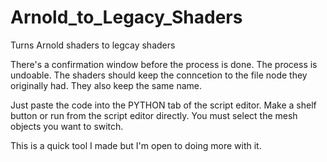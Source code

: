 # Arnold_to_Legacy_Shaders
Turns Arnold shaders to legcay shaders

There's a confirmation window before the process is done.
The process is undoable.
The shaders should keep the conncetion to the file node they originally had.
They also keep the same name.

Just paste the code into the PYTHON tab of the script editor. Make a shelf button or run from the script editor directly.
You must select the mesh objects you want to switch.

This is a quick tool I made but I'm open to doing more with it.
